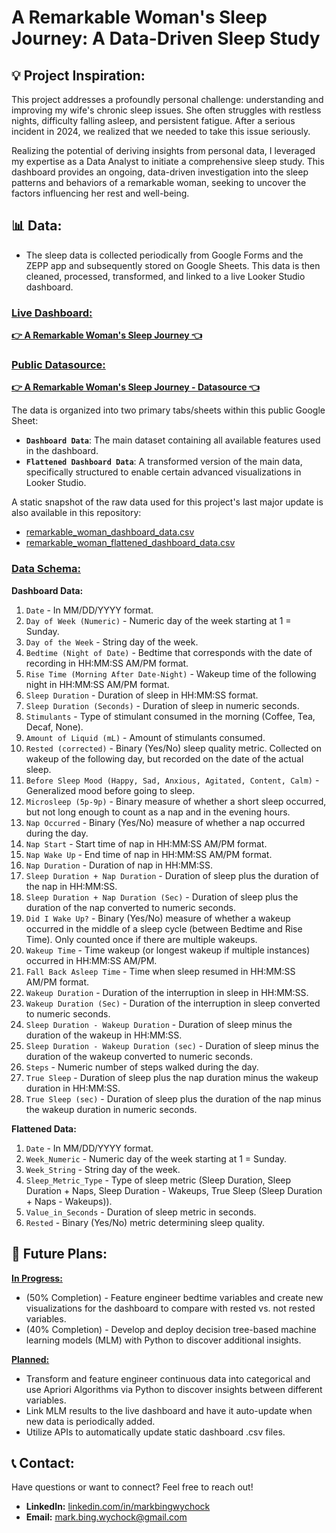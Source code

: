 # A Remarkable Woman's Sleep Journey: A Data-Driven Sleep Study

## 💡 Project Inspiration:

This project addresses a profoundly personal challenge: understanding and improving my wife's chronic sleep issues. She often struggles with restless nights, difficulty falling asleep, and persistent fatigue.  After a serious incident in 2024, we realized that we needed to take this issue seriously.

Realizing the potential of deriving insights from personal data, I leveraged my expertise as a Data Analyst to initiate a comprehensive sleep study. This dashboard provides an ongoing, data-driven investigation into the sleep patterns and behaviors of a remarkable woman, seeking to uncover the factors influencing her rest and well-being.

## 📊 Data:

* The sleep data is collected periodically from Google Forms and the ZEPP app and subsequently stored on Google Sheets. This data is then cleaned, processed, transformed, and linked to a live Looker Studio dashboard.

### <ins>Live Dashboard:</ins>
[**👉 A Remarkable Woman's Sleep Journey 👈**](https://lookerstudio.google.com/reporting/5f8bfcfc-974b-4822-8266-00d644420626)

### <ins>Public Datasource:</ins>
[**👉 A Remarkable Woman's Sleep Journey - Datasource 👈**](https://docs.google.com/spreadsheets/d/1yWikevLd1LhvP6sW2UZa3YY1vUg9E9ngGVitZTN9lzg/edit?usp=sharing)

The data is organized into two primary tabs/sheets within this public Google Sheet:
* **`Dashboard Data`**: The main dataset containing all available features used in the dashboard.
* **`Flattened Dashboard Data`**: A transformed version of the main data, specifically structured to enable certain advanced visualizations in Looker Studio.

A static snapshot of the raw data used for this project's last major update is also available in this repository: 
* [remarkable_woman_dashboard_data.csv](https://github.com/Mark-Bing-Wychock/Remarkable-Woman-Sleep-Study/blob/main/remarkable_woman_dashboard_data.csv)
* [remarkable_woman_flattened_dashboard_data.csv](https://github.com/Mark-Bing-Wychock/Remarkable-Woman-Sleep-Study/blob/main/remarkable_woman_flattened_dashboard_data.csv)

### **<ins>Data Schema:</ins>**
**Dashboard Data:**
1. `Date` - In MM/DD/YYYY format.
2. `Day of Week (Numeric)` - Numeric day of the week starting at 1 = Sunday.
3. `Day of the Week` - String day of the week.
4. `Bedtime (Night of Date)` - Bedtime that corresponds with the date of recording in HH:MM:SS AM/PM format.
5. `Rise Time (Morning After Date-Night)` - Wakeup time of the following night in HH:MM:SS AM/PM format.
6. `Sleep Duration`	- Duration of sleep in HH:MM:SS format.
7. `Sleep Duration (Seconds)`	- Duration of sleep in numeric seconds.
8. `Stimulants`	- Type of stimulant consumed in the morning (Coffee, Tea, Decaf, None).
9. `Amount of Liquid (mL)` - Amount of stimulants consumed.	
10. `Rested (corrected)` - Binary (Yes/No) sleep quality metric.  Collected on wakeup of the following day, but recorded on the date of the actual sleep. 
11. `Before Sleep Mood (Happy, Sad, Anxious, Agitated, Content, Calm)` - Generalized mood before going to sleep.
12. `Microsleep (5p-9p)` - Binary measure of whether a short sleep occurred, but not long enough to count as a nap and in the evening hours.
13. `Nap Occurred`	- Binary (Yes/No) measure of whether a nap occurred during the day.
14. `Nap Start`	- Start time of nap in HH:MM:SS AM/PM format.
15. `Nap Wake Up`	- End time of nap in HH:MM:SS AM/PM format.
16. `Nap Duration`	- Duration of nap in HH:MM:SS.
17. `Sleep Duration + Nap Duration`	- Duration of sleep plus the duration of the nap in HH:MM:SS.
18. `Sleep Duration + Nap Duration (Sec)`	- Duration of sleep plus the duration of the nap converted to numeric seconds.
19. `Did I Wake Up?` - Binary (Yes/No) measure of whether	a wakeup occurred in the middle of a sleep cycle (between Bedtime and Rise Time).  Only counted once if there are multiple wakeups.
20. `Wakeup Time`	- Time wakeup (or longest wakeup if multiple instances) occurred in HH:MM:SS AM/PM.
21. `Fall Back Asleep Time`	- Time when sleep resumed in HH:MM:SS AM/PM format.
22. `Wakeup Duration`	- Duration of the interruption in sleep in HH:MM:SS.
23. `Wakeup Duration (Sec)`	- Duration of the interruption in sleep converted to numeric seconds.
24. `Sleep Duration - Wakeup Duration` - Duration of sleep minus the duration of the wakeup in HH:MM:SS.
25. `Sleep Duration - Wakeup Duration (sec)`	- Duration of sleep minus the duration of the wakeup converted to numeric seconds.
26. `Steps` - Numeric number of steps walked during the day.
27. `True Sleep` - Duration of sleep plus the nap duration minus the wakeup duration in HH:MM:SS.
28. `True Sleep (sec)` - Duration of sleep plus the duration of the nap minus the wakeup duration in numeric seconds.

**Flattened Data:**
1. `Date` - In MM/DD/YYYY format.
2. `Week_Numeric` - Numeric day of the week starting at 1 = Sunday.
3. `Week_String` - String day of the week.
4. `Sleep_Metric_Type` - Type of sleep metric (Sleep Duration, Sleep Duration + Naps, Sleep Duration - Wakeups, True Sleep (Sleep Duration + Naps - Wakeups)).
5. `Value_in_Seconds` - Duration of sleep metric in seconds.
6. `Rested` - Binary (Yes/No) metric determining sleep quality. 
                          				
## 🚀 **Future Plans:**

**<ins>In Progress:</ins>**
* (50% Completion) - Feature engineer bedtime variables and create new visualizations for the dashboard to compare with rested vs. not rested variables.
* (40% Completion) - Develop and deploy decision tree-based machine learning models (MLM) with Python to discover additional insights.

**<ins>Planned:</ins>**
* Transform and feature engineer continuous data into categorical and use Apriori Algorithms via Python to discover insights between different variables.
* Link MLM results to the live dashboard and have it auto-update when new data is periodically added.
* Utilize APIs to automatically update static dashboard .csv files.

## 📞 **Contact:**
Have questions or want to connect? Feel free to reach out!

* **LinkedIn:** [linkedin.com/in/markbingwychock](https://www.linkedin.com/in/markbingwychock/)
* **Email:** mark.bing.wychock@gmail.com


